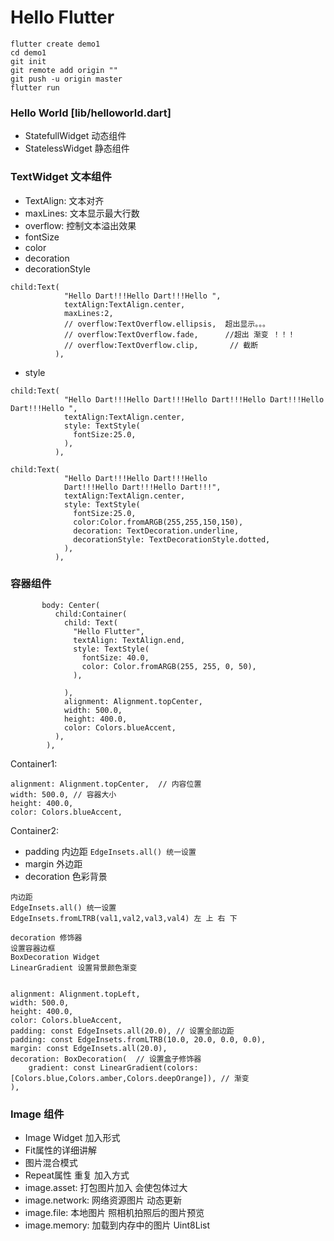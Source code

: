 # Hello Flutter
```
flutter create demo1
cd demo1
git init 
git remote add origin ""
git push -u origin master
flutter run
```
### Hello World [lib/helloworld.dart]
- StatefullWidget 动态组件
- StatelessWidget 静态组件

### TextWidget 文本组件
- TextAlign: 文本对齐
- maxLines: 文本显示最大行数
- overflow: 控制文本溢出效果
- fontSize
- color
- decoration
- decorationStyle
```
child:Text(
            "Hello Dart!!!Hello Dart!!!Hello ",
            textAlign:TextAlign.center,
            maxLines:2,
            // overflow:TextOverflow.ellipsis,  超出显示。。。
            // overflow:TextOverflow.fade,      //超出 渐变 ！！！
            // overflow:TextOverflow.clip,       // 截断
          ),
```
- style
```
child:Text(
            "Hello Dart!!!Hello Dart!!!Hello Dart!!!Hello Dart!!!Hello Dart!!!Hello ",
            textAlign:TextAlign.center,
            style: TextStyle(
              fontSize:25.0,
            ),
          ),

child:Text(
            "Hello Dart!!!Hello Dart!!!Hello
            Dart!!!Hello Dart!!!Hello Dart!!!",
            textAlign:TextAlign.center,
            style: TextStyle(
              fontSize:25.0,
              color:Color.fromARGB(255,255,150,150),
              decoration: TextDecoration.underline,
              decorationStyle: TextDecorationStyle.dotted,
            ),
          ),          
```

### 容器组件
```
       body: Center(
          child:Container(
            child: Text(
              "Hello Flutter",
              textAlign: TextAlign.end,
              style: TextStyle(
                fontSize: 40.0,
                color: Color.fromARGB(255, 255, 0, 50),
              ),

            ),
            alignment: Alignment.topCenter,
            width: 500.0,
            height: 400.0,
            color: Colors.blueAccent,
          ),
        ),
```
Container1:
```
alignment: Alignment.topCenter,  // 内容位置
width: 500.0, // 容器大小
height: 400.0,
color: Colors.blueAccent,
```
Container2:
- padding 内边距 `EdgeInsets.all() 统一设置`
- margin 外边距
- decoration 色彩背景

```
内边距
EdgeInsets.all() 统一设置
EdgeInsets.fromLTRB(val1,val2,val3,val4) 左 上 右 下

decoration 修饰器
设置容器边框
BoxDecoration Widget
LinearGradient 设置背景颜色渐变


alignment: Alignment.topLeft,
width: 500.0,
height: 400.0,
color: Colors.blueAccent,
padding: const EdgeInsets.all(20.0), // 设置全部边距
padding: const EdgeInsets.fromLTRB(10.0, 20.0, 0.0, 0.0),
margin: const EdgeInsets.all(20.0),
decoration: BoxDecoration(  // 设置盒子修饰器
    gradient: const LinearGradient(colors: [Colors.blue,Colors.amber,Colors.deepOrange]), // 渐变
),
```
### Image 组件
- Image Widget 加入形式
- Fit属性的详细讲解
- 图片混合模式
- Repeat属性 重复
加入方式
- image.asset: 打包图片加入 会使包体过大
- image.network: 网络资源图片 动态更新
- image.file: 本地图片 照相机拍照后的图片预览
- image.memory: 加载到内存中的图片 Uint8List

